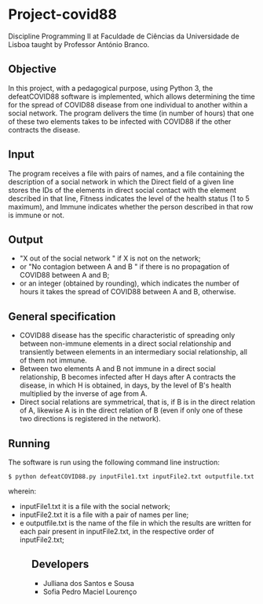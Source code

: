 # Project-covid88

<p>Discipline Programming II at Faculdade de Ciências da Universidade de Lisboa taught by Professor António Branco.</p>

<h2>Objective</h2>
<p>In this project, with a pedagogical purpose, using Python 3, the defeatCOVID88 software is implemented, which allows determining the time for the spread of COVID88 disease from one individual to another within a social network. The program delivers the time (in number of hours) that one of these two elements takes to be infected with COVID88 if the other contracts the disease.</p>

<h2>Input</h2>
<p>The program receives a file with pairs of names, and a file containing the description of a social network in which the Direct field of a given line stores the IDs of the elements in direct social contact with the element described in that line, Fitness indicates the level of the health status (1 to 5 maximum), and Immune indicates whether the person described in that row is immune or not.</p>

<h2>Output</h2>
<p>
<ul>
<li>"X out of the social network " if X is not on the network;</li>
<li>or "No contagion between A and B " if there is no propagation of
COVID88 between A and B;</li>
<li>or an integer (obtained by rounding), which indicates the number of hours
it takes the spread of COVID88 between A and B, otherwise.</p></li>
</ul>
</p>

<h2>General specification</h2>
<p>
<ul>
<li>COVID88 disease has the specific characteristic of spreading only between non-immune elements in a direct social relationship and transiently between elements in an intermediary social relationship, all of them not immune.</li>
<li>Between two elements A and B not immune in a direct social relationship, B becomes infected after H days after A contracts the disease, in which H is obtained, in days, by the level of B's ​​health multiplied by the inverse of age from A.</li>
<li>Direct social relations are symmetrical, that is, if B is in the direct relation of A, likewise A is in the direct relation of B (even if only one of these two directions is registered in the network).</li>
</ul>
</p>

<h2>Running</h2>
<p>The software is run using the following command line instruction:</p>

```
$ python defeatCOVID88.py inputFile1.txt inputFile2.txt outputfile.txt
```

<p>wherein:
<ul>
<li>inputFile1.txt it is a file with the social network;</li>
<li>inputFile2.txt it is a file with a pair of names per line;</li>
<li>e outputfile.txt is the name of the file in which the results are written for each pair present in inputFile2.txt, in the respective order of inputFile2.txt;</li>
<ul>
</p>

<h2>Developers</h2>
<p>
<ul>
<li>Julliana dos Santos e Sousa</li>
<li>Sofia Pedro Maciel Lourenço</li>
</ul>
</p>
